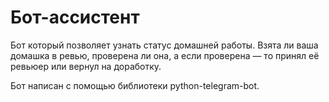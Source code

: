 <h1>Бот-ассистент</h1>
<p>
Бот который позволяет узнать статус домашней работы. 
Взята ли ваша домашка в ревью, проверена ли она, 
а если проверена — то принял её ревьюер или вернул на доработку.
</p>
<p>Бот написан с помощью библиотеки python-telegram-bot.</p>